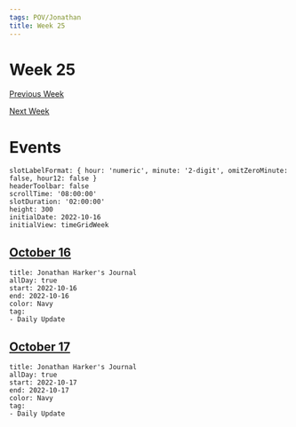 ```yaml
---
tags: POV/Jonathan
title: Week 25
---
```


# Week 25

[Previous Week](2022-W42)

[Next Week](2022-W44)

# Events

```itinerary
slotLabelFormat: { hour: 'numeric', minute: '2-digit', omitZeroMinute: false, hour12: false }
headerToolbar: false
scrollTime: '08:00:00'
slotDuration: '02:00:00'
height: 300
initialDate: 2022-10-16
initialView: timeGridWeek
```

## [October 16](2022-10-16.md)

```itinerary-event
title: Jonathan Harker's Journal
allDay: true
start: 2022-10-16
end: 2022-10-16
color: Navy
tag:
- Daily Update
```

## [October 17](2022-10-17.md)

```itinerary-event
title: Jonathan Harker's Journal
allDay: true
start: 2022-10-17
end: 2022-10-17
color: Navy
tag:
- Daily Update
```

